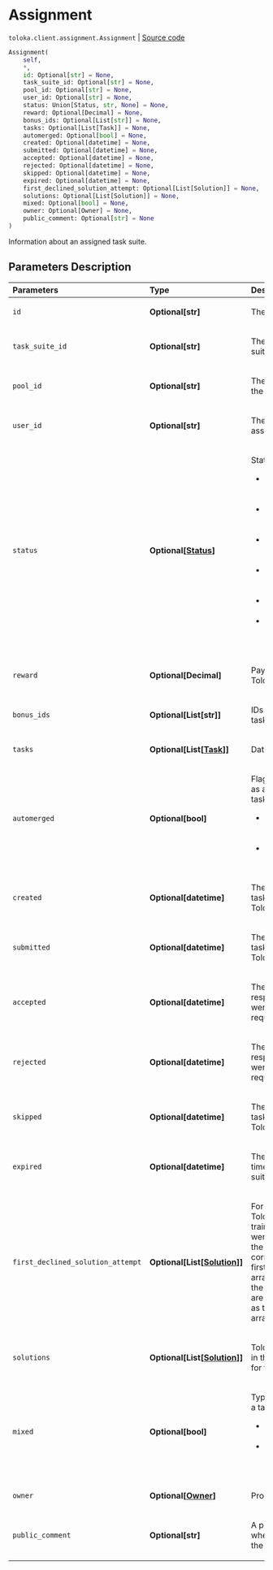 # Assignment
`toloka.client.assignment.Assignment` | [Source code](https://github.com/Toloka/toloka-kit/blob/v1.1.0.post1/src/client/assignment.py#L20)

```python
Assignment(
    self,
    *,
    id: Optional[str] = None,
    task_suite_id: Optional[str] = None,
    pool_id: Optional[str] = None,
    user_id: Optional[str] = None,
    status: Union[Status, str, None] = None,
    reward: Optional[Decimal] = None,
    bonus_ids: Optional[List[str]] = None,
    tasks: Optional[List[Task]] = None,
    automerged: Optional[bool] = None,
    created: Optional[datetime] = None,
    submitted: Optional[datetime] = None,
    accepted: Optional[datetime] = None,
    rejected: Optional[datetime] = None,
    skipped: Optional[datetime] = None,
    expired: Optional[datetime] = None,
    first_declined_solution_attempt: Optional[List[Solution]] = None,
    solutions: Optional[List[Solution]] = None,
    mixed: Optional[bool] = None,
    owner: Optional[Owner] = None,
    public_comment: Optional[str] = None
)
```

Information about an assigned task suite.

## Parameters Description

| Parameters | Type | Description |
| :----------| :----| :-----------|
`id`|**Optional\[str\]**|<p>The ID of the assignment.</p>
`task_suite_id`|**Optional\[str\]**|<p>The ID of the assigned task suite.</p>
`pool_id`|**Optional\[str\]**|<p>The ID of the pool containing the task suite.</p>
`user_id`|**Optional\[str\]**|<p>The ID of the Toloker who was assigned the task suite.</p>
`status`|**Optional\[[Status](toloka.client.assignment.Assignment.Status.md)\]**|<p>Status of the assignment.</p> <ul> <li>`ACTIVE` — The task suite is assigned but it isn&#x27;t completed yet.</li> <li>`SUBMITTED` — The task suite is completed but it isn&#x27;t checked.</li> <li>`ACCEPTED` — The task suite is accepted by the requester.</li> <li>`REJECTED` — The task suite is rejected by the requester.</li> <li>`SKIPPED` — The task suite is skipped by the Toloker.</li> <li>`EXPIRED` — Time for completing the tasks has expired.</li> </ul>
`reward`|**Optional\[Decimal\]**|<p>Payment received by the Toloker.</p>
`bonus_ids`|**Optional\[List\[str\]\]**|<p>IDs of rewards issued for the task.</p>
`tasks`|**Optional\[List\[[Task](toloka.client.task.Task.md)\]\]**|<p>Data for the tasks.</p>
`automerged`|**Optional\[bool\]**|<p>Flag of the response received as a result of merging identical tasks. Value:</p> <ul> <li>True — The response was recorded when identical tasks were merged.</li> <li>False — Normal Toloker response.</li> </ul>
`created`|**Optional\[datetime\]**|<p>The date and time when the task suite was assigned to a Toloker.</p>
`submitted`|**Optional\[datetime\]**|<p>The date and time when the task suite was completed by a Toloker.</p>
`accepted`|**Optional\[datetime\]**|<p>The date and time when the responses for the task suite were accepted by the requester.</p>
`rejected`|**Optional\[datetime\]**|<p>The date and time when the responses for the task suite were rejected by the requester.</p>
`skipped`|**Optional\[datetime\]**|<p>The date and time when the task suite was skipped by the Toloker.</p>
`expired`|**Optional\[datetime\]**|<p>The date and time when the time for completing the task suite expired.</p>
`first_declined_solution_attempt`|**Optional\[List\[[Solution](toloka.client.solution.Solution.md)\]\]**|<p>For training tasks. The Toloker&#x27;s first responses in the training task (only if these were the wrong answers). If the Toloker answered correctly on the first try, the first_declined_solution_attempt array is omitted. Arrays with the responses (output_values) are arranged in the same order as the task data in the tasks array.</p>
`solutions`|**Optional\[List\[[Solution](toloka.client.solution.Solution.md)\]\]**|<p>Toloker responses. Arranged in the same order as the data for tasks in the tasks array.</p>
`mixed`|**Optional\[bool\]**|<p>Type of operation for creating a task suite:</p> <ul> <li>`True` — Smart mixing was used.</li> <li>`False` — The tasks were grouped manually, smart mixing was not used.</li> </ul>
`owner`|**Optional\[[Owner](toloka.client.owner.Owner.md)\]**|<p>Properties of Requester.</p>
`public_comment`|**Optional\[str\]**|<p>A public comment that is set when accepting or rejecting the assignment.</p>
